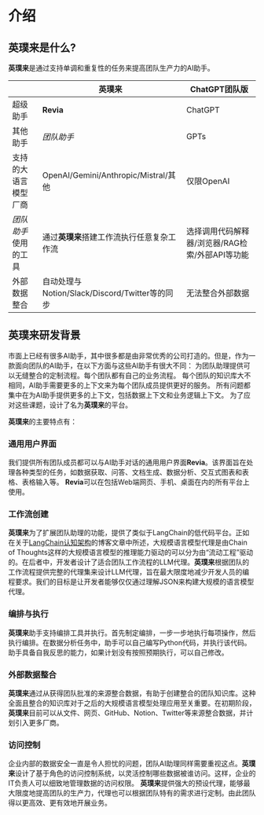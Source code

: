 # 介绍

## 英璞来是什么?

**英璞来**是通过支持单调和重复性的任务来提高团队生产力的AI助手。

|                        | 英璞来                                           | ChatGPT团队版                                   |
| ---------------------- | ------------------------------------------------ | ----------------------------------------------- |
| 超级助手               | **Revia**                                  | ChatGPT                                         |
| 其他助手               | *团队助手*                                     | GPTs                                            |
| 支持的大语言模型厂商   | OpenAI/Gemini/Anthropic/Mistral/其他             | 仅限OpenAI                                      |
| *团队助手*使用的工具 | 通过**英璞来**搭建工作流执行任意复杂工作流 | 选择调用代码解释器/浏览器/RAG检索/外部API等功能 |
| 外部数据整合           | 自动处理与Notion/Slack/Discord/Twitter等的同步   | 无法整合外部数据                                |

## **英璞来**研发背景

市面上已经有很多AI助手，其中很多都是由非常优秀的公司打造的。但是，作为一款面向团队的AI助手，在以下方面与这些AI助手有很大不同：
为团队助理提供可以无缝整合的定制流程。每个团队都有自己的业务流程。
每个团队的知识库大不相同，AI助手需要更多的上下文来为每个团队成员提供更好的服务。
所有问题都集中在为AI助手提供更多的上下文，包括数据上下文和业务逻辑上下文。
为了应对这些课题，设计了名为**英璞来**的平台。

**英璞来**的主要特点有：

### 通用用户界面

我们提供所有团队成员都可以与AI助手对话的通用用户界面**Revia**。该界面旨在处理各种类型的任务，如数据获取、问答、文档生成、数据分析、交互式图表和表格、表格输入等。
**Revia**可以在包括Web端网页、手机、桌面在内的所有平台上使用。

### 工作流创建

**英璞来**为了扩展团队助理的功能，提供了类似于LangChain的低代码平台。正如在关于[LangChain认知架构](https://blog.langchain.dev/openais-bet-on-a-cognitive-architecture/)的博客文章中所述，大规模语言模型代理是由Chain of Thoughts这样的大规模语言模型的推理能力驱动的可以分为由“流动工程”驱动的。在后者中，开发者设计了适合团队工作流程的LLM代理。**英璞来**根据团队的工作流程提供完整的代理集来设计LLM代理，旨在最大限度地减少开发人员的编程要求。我们的目标是让开发者能够仅仅通过理解JSON来构建大规模的语言模型代理。

### 编排与执行

**英璞来**助手支持编排工具并执行。首先制定编排，一步一步地执行每项操作，然后执行编排。在数据分析任务中，助手可以自己编写Python代码，并执行该代码。助手具备自我反思的能力，如果计划没有按照预期执行，可以自己修改。

### 外部数据整合

**英璞来**通过从获得团队批准的来源整合数据，有助于创建整合的团队知识库。这种全面且整合的知识库对于之后的大规模语言模型处理应用至关重要。在初期阶段，**英璞来**目前可以从文件、网页、GitHub、Notion、Twitter等来源整合数据，并计划引入更多厂商。

### 访问控制

企业内部的数据安全一直是令人担忧的问题，团队AI助理同样需要重视这点。**英璞来**设计了基于角色的访问控制系统，以灵活控制哪些数据被谁访问。这样，企业的IT负责人可以细致地管理数据的访问权限。
**英璞来**提供强大的预设代理，能够最大限度地提高团队的生产力，代理也可以根据团队特有的需求进行定制。由此团队得以更高效、更有效地开展业务。
